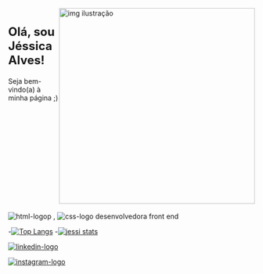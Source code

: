<div style="display: flex;">
  <img src="https://github.com/jessicaalves05/jessicaalves05/assets/130418259/a28bf657-0186-4f21-9fc9-0ffbd801b5df" alt="img ilustração" width="400px" style="order: 2;">
  <div style="order: 1;">
    <h2 style="font-size: 24px;">Olá, sou Jéssica Alves!</h2>
    <p>Seja bem-vindo(a) à minha página ;)</p>
  </div>
</div> 
<br>
 <img src="https://img.shields.io/badge/HTML5-E34F26?style=for-the-badge&logo=html5&logoColor=white" alt="html-logop" /> ,
 <img src="https://img.shields.io/badge/CSS3-1572B6?style=for-the-badge&logo=css3&logoColor=white" alt="css-logo" />
desenvolvedora front end  

-[![Top Langs](https://github-readme-stats.vercel.app/api/top-langs/?username=jessicaalves05)](https://github.com/anuraghazra/github-readme-stats)
-[![jessi stats](https://github-readme-stats.vercel.app/api?username=jessicaalves05)](https://github.com/anuraghazra/github-readme-stats)

<a href="https://linkedin.com/in/jéssica-alves05"><img src="https://img.shields.io/badge/LinkedIn-0077B5?style=for-the-badge&logo=linkedin&logoColor=white" alt="linkedin-logo" /></a>

  <a href="https://www.instagram.com/jhessykthebest09/"><img  src="https://img.shields.io/badge/Instagram-E4405F?style=for-the-badge&logo=instagram&logoColor=white" alt="instagram-logo" /></a>


